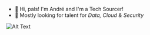 - 👋 Hi, pals! I'm André and I'm a Tech Sourcer!
- 🤖 Mostly looking for talent for _Data, Cloud & Security_



![Alt Text](https://media.giphy.com/media/zy5gPsWOZCHTl7zshh/giphy.gif)

<!--
**andrefmmartins/andrefmmartins** is a ✨ _special_ ✨ repository because its `README.md` (this file) appears on your GitHub profile.

Here are some ideas to get you started:

- 🔭 I’m currently working on ...
- 🌱 I’m currently learning ...
- 👯 I’m looking to collaborate on ...
- 🤔 I’m looking for help with ...
- 💬 Ask me about ...
- 📫 How to reach me: ...
- 😄 Pronouns: ...
- ⚡ Fun fact: ...
-->
